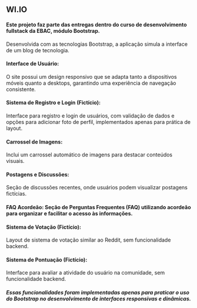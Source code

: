 ## WI.IO
#### Este projeto faz parte das entregas dentro do curso de desenvolvimento fullstack da EBAC, módulo Bootstrap.

Desenvolvida com as tecnologias Bootstrap, a aplicação simula a interface de um blog de tecnologia.

#### Interface de Usuário:
O site possui um design responsivo que se adapta tanto a dispositivos móveis quanto a desktops, garantindo uma experiência de navegação consistente.
#### Sistema de Registro e Login (Fictício): 
Interface para registro e login de usuários, com validação de dados e opções para adicionar foto de perfil, implementados apenas para prática de layout.
#### Carrossel de Imagens: 
Inclui um carrossel automático de imagens para destacar conteúdos visuais.
#### Postagens e Discussões: 
Seção de discussões recentes, onde usuários podem visualizar postagens fictícias.
#### FAQ Acordeão: Seção de Perguntas Frequentes (FAQ) utilizando acordeão para organizar e facilitar o acesso às informações.
#### Sistema de Votação (Fictício): 
Layout de sistema de votação similar ao Reddit, sem funcionalidade backend.
#### Sistema de Pontuação (Fictício): 
Interface para avaliar a atividade do usuário na comunidade, sem funcionalidade backend.

##### Essas funcionalidades foram implementadas apenas para praticar o uso do Bootstrap no desenvolvimento de interfaces responsivas e dinâmicas.
